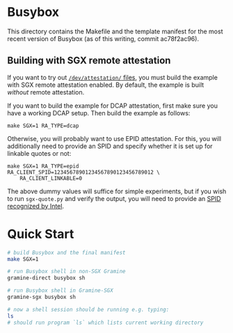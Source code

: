 # Busybox

This directory contains the Makefile and the template manifest for the most
recent version of Busybox (as of this writing, commit ac78f2ac96).

## Building with SGX remote attestation

If you want to try out [`/dev/attestation/` files][attestation], you must build
the example with SGX remote attestation enabled. By default, the example is
built *without* remote attestation.

[attestation]: https://gramine.readthedocs.io/en/latest/attestation.html

If you want to build the example for DCAP attestation, first make sure you have
a working DCAP setup. Then build the example as follows:
```
make SGX=1 RA_TYPE=dcap
```

Otherwise, you will probably want to use EPID attestation. For this, you will
additionally need to provide an SPID and specify whether it is set up for
linkable quotes or not:
```
make SGX=1 RA_TYPE=epid RA_CLIENT_SPID=12345678901234567890123456789012 \
    RA_CLIENT_LINKABLE=0
```

The above dummy values will suffice for simple experiments, but if you wish to
run `sgx-quote.py` and verify the output, you will need to provide an
[SPID recognized by Intel][spid].

[spid]: https://gramine.readthedocs.io/en/latest/sgx-intro.html#term-spid

# Quick Start

```sh
# build Busybox and the final manifest
make SGX=1

# run Busybox shell in non-SGX Gramine
gramine-direct busybox sh

# run Busybox shell in Gramine-SGX
gramine-sgx busybox sh

# now a shell session should be running e.g. typing:
ls
# should run program `ls` which lists current working directory
```
